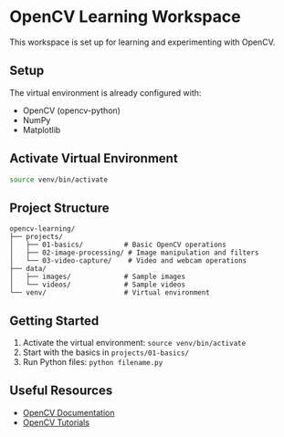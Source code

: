 # OpenCV Learning Workspace

This workspace is set up for learning and experimenting with OpenCV.

## Setup

The virtual environment is already configured with:
- OpenCV (opencv-python)
- NumPy
- Matplotlib

## Activate Virtual Environment

```bash
source venv/bin/activate
```

## Project Structure

```
opencv-learning/
├── projects/
│   ├── 01-basics/          # Basic OpenCV operations
│   ├── 02-image-processing/ # Image manipulation and filters
│   └── 03-video-capture/    # Video and webcam operations
├── data/
│   ├── images/             # Sample images
│   └── videos/             # Sample videos
└── venv/                   # Virtual environment
```

## Getting Started

1. Activate the virtual environment: `source venv/bin/activate`
2. Start with the basics in `projects/01-basics/`
3. Run Python files: `python filename.py`

## Useful Resources

- [OpenCV Documentation](https://docs.opencv.org/)
- [OpenCV Tutorials](https://docs.opencv.org/master/d9/df8/tutorial_root.html)
